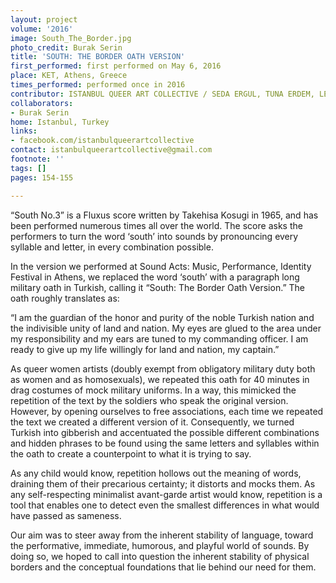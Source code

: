 ```yaml
---
layout: project
volume: '2016'
image: South_The_Border.jpg
photo_credit: Burak Serin
title: 'SOUTH: THE BORDER OATH VERSION'
first_performed: first performed on May 6, 2016
place: KET, Athens, Greece
times_performed: performed once in 2016
contributor: ISTANBUL QUEER ART COLLECTIVE / SEDA ERGUL, TUNA ERDEM, LEMAN SEVDA DARICIOGLU
collaborators:
- Burak Serin
home: Istanbul, Turkey
links:
- facebook.com/istanbulqueerartcollective
contact: istanbulqueerartcollective@gmail.com
footnote: ''
tags: []
pages: 154-155

---
```


“South No.3” is a Fluxus score written by Takehisa Kosugi in 1965, and has been performed numerous times all over the world. The score asks the performers to turn the word ‘south’ into sounds by pronouncing every syllable and letter, in every combination possible.

In the version we performed at Sound Acts: Music, Performance, Identity Festival in Athens, we replaced the word ‘south’ with a paragraph long military oath in Turkish, calling it “South: The Border Oath Version.” The oath roughly translates as:

“I am the guardian of the honor and purity of the noble Turkish nation and the indivisible unity of land and nation. My eyes are glued to the area under my responsibility and my ears are tuned to my commanding officer. I am ready to give up my life willingly for land and nation, my captain.”

As queer women artists (doubly exempt from obligatory military duty both as women and as homosexuals), we repeated this oath for 40 minutes in drag costumes of mock military uniforms. In a way, this mimicked the repetition of the text by the soldiers who speak the original version. However, by opening ourselves to free associations, each time we repeated the text we created a different version of it. Consequently, we turned Turkish into gibberish and accentuated the possible different combinations and hidden phrases to be found using the same letters and syllables within the oath to create a counterpoint to what it is trying to say.

As any child would know, repetition hollows out the meaning of words, draining them of their precarious certainty; it distorts and mocks them. As any self-respecting minimalist avant-garde artist would know, repetition is a tool that enables one to detect even the smallest differences in what would have passed as sameness.

Our aim was to steer away from the inherent stability of language, toward the performative, immediate, humorous, and playful world of sounds. By doing so, we hoped to call into question the inherent stability of physical borders and the conceptual foundations that lie behind our need for them.

